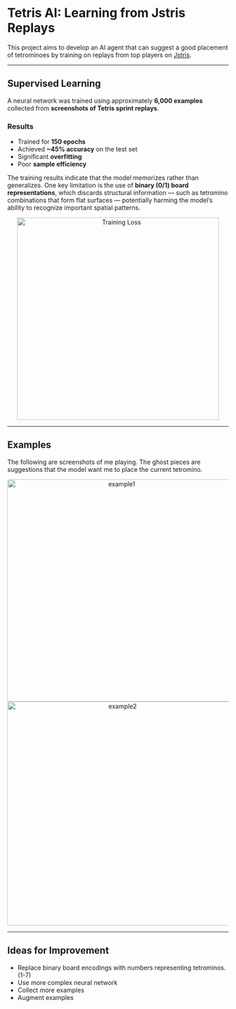# Tetris AI: Learning from Jstris Replays

This project aims to develop an AI agent that can suggest a good placement of tetrominoes by training on replays from top players on [Jstris](https://jstris.jezevec10.com/).

---

## Supervised Learning

A neural network was trained using approximately **6,000 examples** collected from **screenshots of Tetris sprint replays**.

### Results

- Trained for **150 epochs**
- Achieved **~45% accuracy** on the test set
- Significant **overfitting**
- Poor **sample efficiency**

The training results indicate that the model memorizes rather than generalizes. One key limitation is the use of **binary (0/1) board representations**, which discards structural information — such as tetromino combinations that form flat surfaces — potentially harming the model’s ability to recognize important spatial patterns.

<p align="center">
  <img width="460" alt="Training Loss" src="https://github.com/user-attachments/assets/b5a96eb8-bfec-4df6-950e-8a0cc6904558" />
</p>

---

## Examples
The following are screenshots of me playing. The ghost pieces are suggestions that the model want me to place the current tetromino.

<p align="center">
  <img width="505" alt="example1" src="https://github.com/user-attachments/assets/767bc4d3-4e0b-4ca1-8686-baf70b16b631" />
  <img width="509" alt="example2" src="https://github.com/user-attachments/assets/2b93162d-7205-46cc-ae18-19d477d130e8" />
</p>

---

## Ideas for Improvement

- Replace binary board encodings with numbers representing tetrominos. (1-7)
- Use more complex neural network
- Collect more examples
- Augment examples
